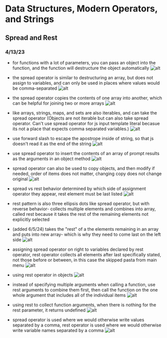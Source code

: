 # Data Structures, Modern Operators, and Strings

## Spread and Rest

### 4/13/23

- for functions with a lot of parameters, you can pass an object into the function, and the function will destructure the object automatically
![alt](../images/09-data-structures/0902-spread-and-rest/2023-04-13-13.png)

- the spread operator is similar to destructuring an array, but does not assign to variables, and can only be used in places where values would be comma-separated
![alt](../images/09-data-structures/0902-spread-and-rest/2023-04-13-14.png)

- the spread operator copies the contents of one array into another, which can be helpful for joining two or more arrays
![alt](../images/09-data-structures/0902-spread-and-rest/2023-04-13-15.png)

- like arrays, strings, maps, and sets are also iterables, and can take the spread operator (Objects are not iterable but can also take spread operator. Can't use spread operator for js input template literal becasue its not a place that expects comma separated variables.)
![alt](../images/09-data-structures/0902-spread-and-rest/2023-04-13-16.png)

- use forward slash to escape the apostrope inside of string, so that js doesn't read it as the end of the string
![alt](../images/09-data-structures/0902-spread-and-rest/2023-04-13-17.png)

- use spread operator to insert the contents of an array of prompt results as the arguments in an object method
![alt](../images/09-data-structures/0902-spread-and-rest/2023-04-13-18.png)

- spread operator can also be used to copy objects, and then modify if needed, order of items does not matter, changing copy does not change original
![alt](../images/09-data-structures/0902-spread-and-rest/2023-04-13-19.png)

- spread vs rest behavior determined by which side of assignment operator they appear, rest element must be last listed
![alt](../images/09-data-structures/0902-spread-and-rest/2023-04-13-20.png)

- rest pattern is also three ellipsis dots like spread operator, but with reverse behavior- collects multiple elements and combines into array, called rest because it takes the rest of the remaining elements not explicitly selected
- (added 6/5/24) takes the "rest" of a the elements remaining in an array and puts into new array- which is why they need to come last on the left side
![alt](../images/09-data-structures/0902-spread-and-rest/2023-04-13-21.png)

- assigning spread operator on right to variables declared by rest operator, rest operator collects all elements after last specifically stated, not those before or between, in this case the skipped pasta from main menu
![alt](../images/09-data-structures/0902-spread-and-rest/2023-04-13-22.png)

- using rest operator in objects
![alt](../images/09-data-structures/0902-spread-and-rest/2023-04-13-23.png)

- instead of specifying multiple arguments when calling a function, use rest arguments to combine them first, then call the function on the one whole argument that includes all of the individual items
![alt](../images/09-data-structures/0902-spread-and-rest/2023-04-13-24.png)

- using rest to collect function arguments, when there is nothing for the rest parameter, it returns undefined
![alt](../images/09-data-structures/0902-spread-and-rest/2023-04-13-25.png)

- spread operator is used where we would otherwise write values separated by a comma, rest operator is used where we would otherwise write variable names separated by a comma
![alt](../images/09-data-structures/0902-spread-and-rest/2023-04-13-26.png)

